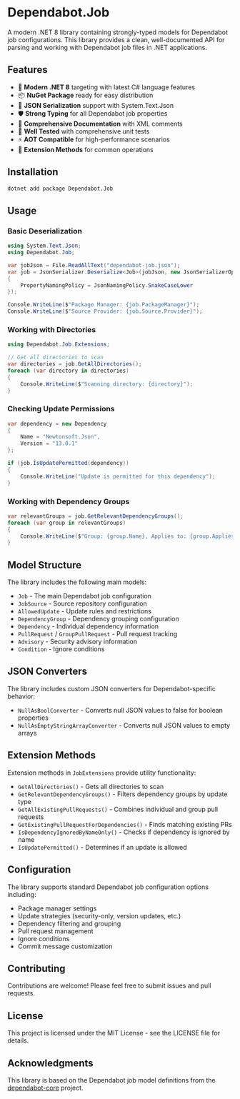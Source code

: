 # Dependabot.Job

A modern .NET 8 library containing strongly-typed models for Dependabot job configurations. This library provides a clean, well-documented API for parsing and working with Dependabot job files in .NET applications.

## Features

- 🎯 **Modern .NET 8** targeting with latest C# language features
- 📦 **NuGet Package** ready for easy distribution
- 🔄 **JSON Serialization** support with System.Text.Json
- 🛡️ **Strong Typing** for all Dependabot job properties
- 📖 **Comprehensive Documentation** with XML comments
- 🧪 **Well Tested** with comprehensive unit tests
- ⚡ **AOT Compatible** for high-performance scenarios
- 🔧 **Extension Methods** for common operations

## Installation

```bash
dotnet add package Dependabot.Job
```

## Usage

### Basic Deserialization

```csharp
using System.Text.Json;
using Dependabot.Job;

var jobJson = File.ReadAllText("dependabot-job.json");
var job = JsonSerializer.Deserialize<Job>(jobJson, new JsonSerializerOptions
{
    PropertyNamingPolicy = JsonNamingPolicy.SnakeCaseLower
});

Console.WriteLine($"Package Manager: {job.PackageManager}");
Console.WriteLine($"Source Provider: {job.Source.Provider}");
```

### Working with Directories

```csharp
using Dependabot.Job.Extensions;

// Get all directories to scan
var directories = job.GetAllDirectories();
foreach (var directory in directories)
{
    Console.WriteLine($"Scanning directory: {directory}");
}
```

### Checking Update Permissions

```csharp
var dependency = new Dependency
{
    Name = "Newtonsoft.Json",
    Version = "13.0.1"
};

if (job.IsUpdatePermitted(dependency))
{
    Console.WriteLine("Update is permitted for this dependency");
}
```

### Working with Dependency Groups

```csharp
var relevantGroups = job.GetRelevantDependencyGroups();
foreach (var group in relevantGroups)
{
    Console.WriteLine($"Group: {group.Name}, Applies to: {group.AppliesTo}");
}
```

## Model Structure

The library includes the following main models:

- `Job` - The main Dependabot job configuration
- `JobSource` - Source repository configuration
- `AllowedUpdate` - Update rules and restrictions
- `DependencyGroup` - Dependency grouping configuration
- `Dependency` - Individual dependency information
- `PullRequest` / `GroupPullRequest` - Pull request tracking
- `Advisory` - Security advisory information
- `Condition` - Ignore conditions

## JSON Converters

The library includes custom JSON converters for Dependabot-specific behavior:

- `NullAsBoolConverter` - Converts null JSON values to false for boolean properties
- `NullAsEmptyStringArrayConverter` - Converts null JSON values to empty arrays

## Extension Methods

Extension methods in `JobExtensions` provide utility functionality:

- `GetAllDirectories()` - Gets all directories to scan
- `GetRelevantDependencyGroups()` - Filters dependency groups by update type
- `GetAllExistingPullRequests()` - Combines individual and group pull requests
- `GetExistingPullRequestForDependencies()` - Finds matching existing PRs
- `IsDependencyIgnoredByNameOnly()` - Checks if dependency is ignored by name
- `IsUpdatePermitted()` - Determines if an update is allowed

## Configuration

The library supports standard Dependabot job configuration options including:

- Package manager settings
- Update strategies (security-only, version updates, etc.)
- Dependency filtering and grouping
- Pull request management
- Ignore conditions
- Commit message customization

## Contributing

Contributions are welcome! Please feel free to submit issues and pull requests.

## License

This project is licensed under the MIT License - see the LICENSE file for details.

## Acknowledgments

This library is based on the Dependabot job model definitions from the [dependabot-core](https://github.com/dependabot/dependabot-core) project.
